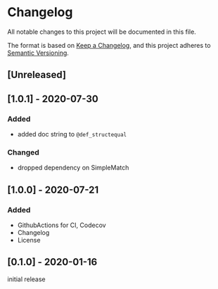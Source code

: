 # Changelog
All notable changes to this project will be documented in this file.

The format is based on [Keep a Changelog](https://keepachangelog.com/en/1.0.0/),
and this project adheres to [Semantic Versioning](https://semver.org/spec/v2.0.0.html).

## [Unreleased]

## [1.0.1] - 2020-07-30
### Added
- added doc string to `@def_structequal`
### Changed
- dropped dependency on SimpleMatch

## [1.0.0] - 2020-07-21
### Added
- GithubActions for CI, Codecov
- Changelog
- License

## [0.1.0] - 2020-01-16
initial release
